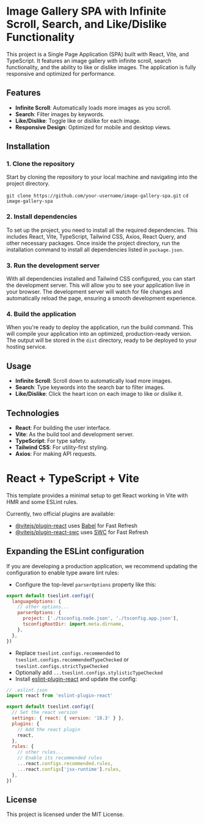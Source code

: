 # Image Gallery SPA with Infinite Scroll, Search, and Like/Dislike Functionality

This project is a Single Page Application (SPA) built with React, Vite, and TypeScript. It features an image gallery with infinite scroll, search functionality, and the ability to like or dislike images. The application is fully responsive and optimized for performance.

## Features
- **Infinite Scroll**: Automatically loads more images as you scroll.
- **Search**: Filter images by keywords.
- **Like/Dislike**: Toggle like or dislike for each image.
- **Responsive Design**: Optimized for mobile and desktop views.

## Installation

### 1. Clone the repository
Start by cloning the repository to your local machine and navigating into the project directory.

`git clone https://github.com/your-username/image-gallery-spa.git`
`cd image-gallery-spa`

### 2. Install dependencies
To set up the project, you need to install all the required dependencies. This includes React, Vite, TypeScript, Tailwind CSS, Axios, React Query, and other necessary packages. Once inside the project directory, run the installation command to install all dependencies listed in `package.json`.

### 3. Run the development server
With all dependencies installed and Tailwind CSS configured, you can start the development server. This will allow you to see your application live in your browser. The development server will watch for file changes and automatically reload the page, ensuring a smooth development experience.

### 4. Build the application
When you're ready to deploy the application, run the build command. This will compile your application into an optimized, production-ready version. The output will be stored in the `dist` directory, ready to be deployed to your hosting service.

## Usage

- **Infinite Scroll**: Scroll down to automatically load more images.
- **Search**: Type keywords into the search bar to filter images.
- **Like/Dislike**: Click the heart icon on each image to like or dislike it.

## Technologies
- **React**: For building the user interface.
- **Vite**: As the build tool and development server.
- **TypeScript**: For type safety.
- **Tailwind CSS**: For utility-first styling.
- **Axios**: For making API requests.

# React + TypeScript + Vite

This template provides a minimal setup to get React working in Vite with HMR and some ESLint rules.

Currently, two official plugins are available:

- [@vitejs/plugin-react](https://github.com/vitejs/vite-plugin-react/blob/main/packages/plugin-react/README.md) uses [Babel](https://babeljs.io/) for Fast Refresh
- [@vitejs/plugin-react-swc](https://github.com/vitejs/vite-plugin-react-swc) uses [SWC](https://swc.rs/) for Fast Refresh

## Expanding the ESLint configuration

If you are developing a production application, we recommend updating the configuration to enable type aware lint rules:

- Configure the top-level `parserOptions` property like this:

```js
export default tseslint.config({
  languageOptions: {
    // other options...
    parserOptions: {
      project: ['./tsconfig.node.json', './tsconfig.app.json'],
      tsconfigRootDir: import.meta.dirname,
    },
  },
})
```

- Replace `tseslint.configs.recommended` to `tseslint.configs.recommendedTypeChecked` or `tseslint.configs.strictTypeChecked`
- Optionally add `...tseslint.configs.stylisticTypeChecked`
- Install [eslint-plugin-react](https://github.com/jsx-eslint/eslint-plugin-react) and update the config:

```js
// .eslint.json
import react from 'eslint-plugin-react'

export default tseslint.config({
  // Set the react version
  settings: { react: { version: '18.3' } },
  plugins: {
    // Add the react plugin
    react,
  },
  rules: {
    // other rules...
    // Enable its recommended rules
    ...react.configs.recommended.rules,
    ...react.configs['jsx-runtime'].rules,
  },
})
```

## License
This project is licensed under the MIT License.
